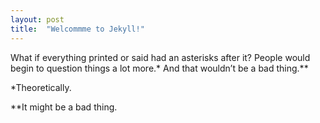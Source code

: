```yaml
---
layout: post
title:  "Welcommme to Jekyll!"
---
```

What if everything printed or said had an asterisks after it? People would begin to question things a lot more.* And that wouldn’t be a bad thing.**

*Theoretically.

**It might be a bad thing.
